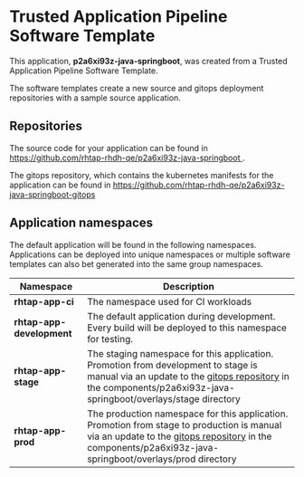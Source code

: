 # Trusted Application Pipeline Software Template

This application, **p2a6xi93z-java-springboot**, was created from a Trusted Application Pipeline Software Template.

The software templates create a new source and gitops deployment repositories with a sample source application. 

## Repositories

The source code for your application can be found in [https://github.com/rhtap-rhdh-qe/p2a6xi93z-java-springboot ](https://github.com/rhtap-rhdh-qe/p2a6xi93z-java-springboot ).
 
The gitops repository, which contains the kubernetes manifests for the application can be found in 
[https://github.com/rhtap-rhdh-qe/p2a6xi93z-java-springboot-gitops ](https://github.com/rhtap-rhdh-qe/p2a6xi93z-java-springboot-gitops ) 

## Application namespaces 

The default application will be found in the following namespaces. Applications can be deployed into unique namespaces or multiple software templates can also bet generated into the same group namespaces.  

|  Namespace   |  Description   |  
| -------- | -------- |
| **rhtap-app-ci** | The namespace used for CI workloads |
| **rhtap-app-development** | The default application during development. Every build will be deployed to this namespace for testing. |
| **rhtap-app-stage** | The staging namespace for this application. Promotion from development to stage is manual via an update to the [gitops repository](https://github.com/rhtap-rhdh-qe/p2a6xi93z-java-springboot-gitops ) in the components/p2a6xi93z-java-springboot/overlays/stage directory |
| **rhtap-app-prod** | The production namespace for this application. Promotion from stage to production is manual via an update to the [gitops repository](https://github.com/rhtap-rhdh-qe/p2a6xi93z-java-springboot-gitops ) in the components/p2a6xi93z-java-springboot/overlays/prod directory |